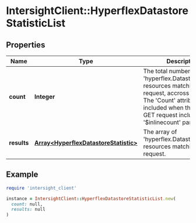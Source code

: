 # IntersightClient::HyperflexDatastoreStatisticList

## Properties

| Name | Type | Description | Notes |
| ---- | ---- | ----------- | ----- |
| **count** | **Integer** | The total number of &#39;hyperflex.DatastoreStatistic&#39; resources matching the request, accross all pages. The &#39;Count&#39; attribute is included when the HTTP GET request includes the &#39;$inlinecount&#39; parameter. | [optional] |
| **results** | [**Array&lt;HyperflexDatastoreStatistic&gt;**](HyperflexDatastoreStatistic.md) | The array of &#39;hyperflex.DatastoreStatistic&#39; resources matching the request. | [optional] |

## Example

```ruby
require 'intersight_client'

instance = IntersightClient::HyperflexDatastoreStatisticList.new(
  count: null,
  results: null
)
```

